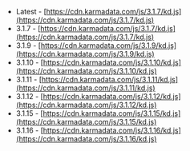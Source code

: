 * Latest - [https://cdn.karmadata.com/js/3.1.7/kd.js](https://cdn.karmadata.com/js/3.1.7/kd.js)
* 3.1.7 - [https://cdn.karmadata.com/js/3.1.7/kd.js](https://cdn.karmadata.com/js/3.1.7/kd.js)
* 3.1.9 - [https://cdn.karmadata.com/js/3.1.9/kd.js](https://cdn.karmadata.com/js/3.1.9/kd.js)
* 3.1.10 - [https://cdn.karmadata.com/js/3.1.10/kd.js](https://cdn.karmadata.com/js/3.1.10/kd.js)
* 3.1.11 - [https://cdn.karmadata.com/js/3.1.11/kd.js](https://cdn.karmadata.com/js/3.1.11/kd.js)
* 3.1.12 - [https://cdn.karmadata.com/js/3.1.12/kd.js](https://cdn.karmadata.com/js/3.1.12/kd.js)
* 3.1.15 - [https://cdn.karmadata.com/js/3.1.15/kd.js](https://cdn.karmadata.com/js/3.1.15/kd.js)
* 3.1.16 - [https://cdn.karmadata.com/js/3.1.16/kd.js](https://cdn.karmadata.com/js/3.1.16/kd.js)
